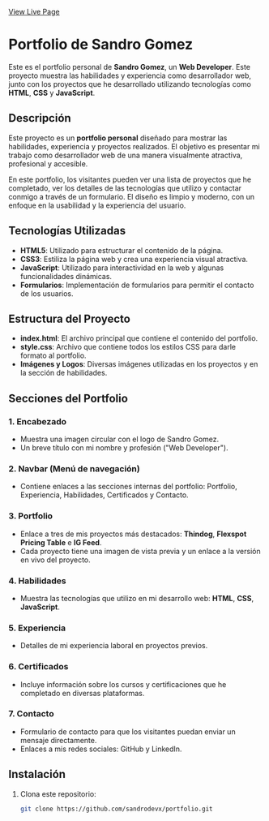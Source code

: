 
[View Live Page](https://sandrodevx.github.io/Web-Portfolio/)


# Portfolio de Sandro Gomez

Este es el portfolio personal de **Sandro Gomez**, un **Web Developer**. Este proyecto muestra las habilidades y experiencia como desarrollador web, junto con los proyectos que he desarrollado utilizando tecnologías como **HTML**, **CSS** y **JavaScript**.

## Descripción

Este proyecto es un **portfolio personal** diseñado para mostrar las habilidades, experiencia y proyectos realizados. El objetivo es presentar mi trabajo como desarrollador web de una manera visualmente atractiva, profesional y accesible.

En este portfolio, los visitantes pueden ver una lista de proyectos que he completado, ver los detalles de las tecnologías que utilizo y contactar conmigo a través de un formulario. El diseño es limpio y moderno, con un enfoque en la usabilidad y la experiencia del usuario.

## Tecnologías Utilizadas

- **HTML5**: Utilizado para estructurar el contenido de la página.
- **CSS3**: Estiliza la página web y crea una experiencia visual atractiva.
- **JavaScript**: Utilizado para interactividad en la web y algunas funcionalidades dinámicas.
- **Formularios**: Implementación de formularios para permitir el contacto de los usuarios.

## Estructura del Proyecto

- **index.html**: El archivo principal que contiene el contenido del portfolio.
- **style.css**: Archivo que contiene todos los estilos CSS para darle formato al portfolio.
- **Imágenes y Logos**: Diversas imágenes utilizadas en los proyectos y en la sección de habilidades.

## Secciones del Portfolio

### 1. **Encabezado**
   - Muestra una imagen circular con el logo de Sandro Gomez.
   - Un breve título con mi nombre y profesión ("Web Developer").
  

### 2. **Navbar (Menú de navegación)**
   - Contiene enlaces a las secciones internas del portfolio: Portfolio, Experiencia, Habilidades, Certificados y Contacto.

### 3. **Portfolio**
   - Enlace a tres de mis proyectos más destacados: **Thindog**, **Flexspot Pricing Table** e **IG Feed**.
   - Cada proyecto tiene una imagen de vista previa y un enlace a la versión en vivo del proyecto.

### 4. **Habilidades**
   - Muestra las tecnologías que utilizo en mi desarrollo web: **HTML**, **CSS**, **JavaScript**.

### 5. **Experiencia**
   - Detalles de mi experiencia laboral en proyectos previos.

### 6. **Certificados**
   - Incluye información sobre los cursos y certificaciones que he completado en diversas plataformas.

### 7. **Contacto**
   - Formulario de contacto para que los visitantes puedan enviar un mensaje directamente.
   - Enlaces a mis redes sociales: GitHub y LinkedIn.

## Instalación

1. Clona este repositorio:
   ```bash
   git clone https://github.com/sandrodevx/portfolio.git
